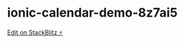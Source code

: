 # ionic-calendar-demo-8z7ai5

[Edit on StackBlitz ⚡️](https://stackblitz.com/edit/ionic-calendar-demo-8z7ai5)